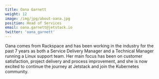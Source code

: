 ```yaml
---
title: Oana Garnett
weight: 12
image: /img/jpg/about-oana.jpg
position: Head of Services
email: oana.garnett@jetstack.io
twitter: 'oana_garnett'
---
```


Oana comes from Rackspace and has been working in the industry for the past 7
years as both a Service Delivery Manager and a Technical Manager running a Linux
support team. Her main focus has been on customer satisfaction, project delivery
and process improvement, and she is now excited to continue the journey at
Jetstack and join the Kubernetes community.
